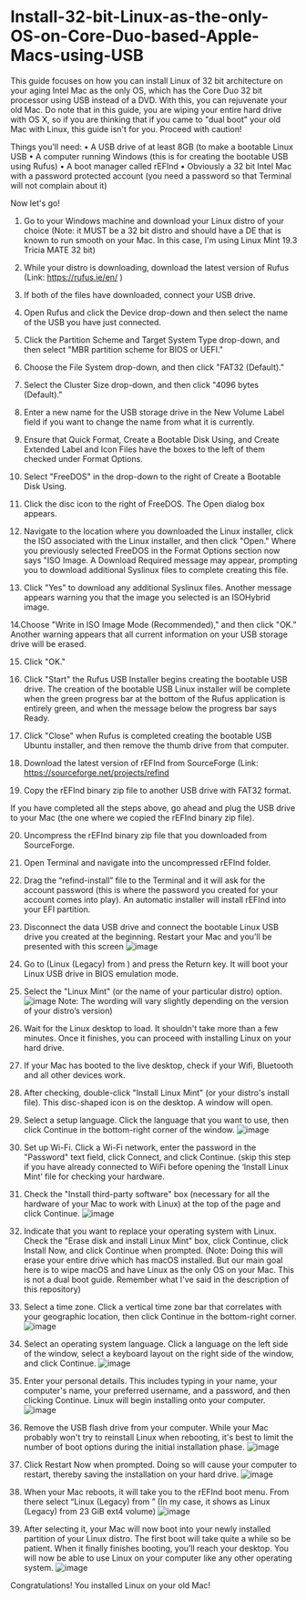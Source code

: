 # Install-32-bit-Linux-as-the-only-OS-on-Core-Duo-based-Apple-Macs-using-USB
This guide focuses on how you can install Linux of 32 bit architecture on your aging Intel Mac as the only OS, which has the Core Duo 32 bit processor using USB instead of a DVD. With this, you can rejuvenate your old Mac. Do note that in this guide, you are wiping your entire hard drive with OS X, so if you are thinking that if you came to "dual boot" your old Mac with Linux, this guide isn't for you. Proceed with caution!

Things you'll need:
    • A USB drive of at least 8GB (to make a bootable Linux USB
    • A computer running Windows (this is for creating the bootable USB using Rufus)
    • A boot manager called rEFInd 
    • Obviously a 32 bit Intel Mac with a password protected account (you need a password so that Terminal will not complain about it)

Now let's go!
1. Go to your Windows machine and download your Linux distro of your choice (Note: it MUST be a 32 bit distro and should have a DE that is known to run smooth on your Mac. In this case, I'm using Linux Mint 19.3 Tricia MATE 32 bit)

2. While your distro is downloading, download the latest version of  Rufus (Link: https://rufus.ie/en/ )

3. If both of the files have downloaded, connect your USB drive.

4. Open Rufus and click the Device drop-down and then select the name of the USB you have just connected.


5. Click the Partition Scheme and Target System Type drop-down, and then select "MBR partition scheme for BIOS or UEFI."

6. Choose the File System drop-down, and then click "FAT32 (Default)."

7. Select the Cluster Size drop-down, and then click "4096 bytes (Default)."

8. Enter a new name for the USB storage drive in the New Volume Label field if you want to change the name from what it is currently.

9. Ensure that Quick Format, Create a Bootable Disk Using, and Create Extended Label and Icon Files have the boxes to the left of them checked under Format Options.

10. Select "FreeDOS" in the drop-down to the right of Create a Bootable Disk Using.

11. Click the disc icon to the right of FreeDOS. The Open dialog box appears. 
12. Navigate to the location where you downloaded the Linux installer, click the ISO associated with the Linux installer, and then click "Open." Where you previously selected FreeDOS in the Format Options section now says "ISO Image. A Download Required message may appear, prompting you to download additional Syslinux files to complete creating this file.

13. Click "Yes" to download any additional Syslinux files. Another message appears warning you that the image you selected is an ISOHybrid image.

14.Choose "Write in ISO Image Mode (Recommended)," and then click "OK." Another warning appears that all current information on your USB storage drive will be erased. 

15. Click "OK."

16. Click "Start" the Rufus USB Installer begins creating the bootable USB drive. The creation of the bootable USB Linux installer will be complete when the green progress bar at the bottom of the Rufus application is entirely green, and when the message below the progress bar says Ready. 

17. Click "Close" when Rufus is completed creating the bootable USB Ubuntu installer, and then remove the thumb drive from that computer.

18. Download the latest version of rEFInd from SourceForge (Link: https://sourceforge.net/projects/refind

19. Copy the rEFInd binary zip file to another USB drive with FAT32 format.

If you have completed all the steps above, go ahead and plug the USB drive to your Mac (the one where we copied the rEFInd binary zip file).

20. Uncompress the rEFInd binary zip file that you downloaded from SourceForge.

21. Open Terminal and navigate into the uncompressed rEFInd folder.

22. Drag the “refind-install” file to the Terminal and it will ask for the account password (this is where the password you created for your account comes into play). An automatic installer will install rEFInd into your EFI partition.

23. Disconnect the data USB drive and connect the bootable Linux USB drive you created at the beginning.
Restart your Mac and you’ll be presented with this screen
![image](https://user-images.githubusercontent.com/76607426/139415627-3c363215-d491-4911-8faf-8d9649e24e59.png)

24. Go to (Linux (Legacy) from <your-flash-drive>) and press the Return key. It will boot your Linux USB drive in BIOS emulation mode.

25. Select the "Linux Mint" (or the name of your particular distro) option.
  ![image](https://user-images.githubusercontent.com/76607426/139415998-046039bd-123c-4a09-ad1b-76fe1ee9d5be.png)
Note: The wording will vary slightly depending on the version of your distro’s version)
  
26. Wait for the Linux desktop to load. It shouldn't take more than a few minutes. Once it finishes, you can proceed with installing Linux on your hard drive.

27. If your Mac has booted to the live desktop, check if your Wifi, Bluetooth and all other devices work.

28. After checking, double-click "Install Linux Mint" (or your distro's install file). This disc-shaped icon is on the desktop. A window will open.

29. Select a setup language. Click the language that you want to use, then click Continue in the bottom-right corner of the window.
  ![image](https://user-images.githubusercontent.com/76607426/139416091-8c0921c3-298c-4fd5-93a3-7091222bfcea.png)

30. Set up Wi-Fi. Click a Wi-Fi network, enter the password in the "Password" text field, click Connect, and click Continue. (skip this step if you have already connected to WiFi before opening the ‘Install Linux Mint’ file for checking your hardware.

31. Check the "Install third-party software" box (necessary for all the hardware of your Mac to work with Linux) at the top of the page and click Continue.
 ![image](https://user-images.githubusercontent.com/76607426/139416172-3a740529-7284-4eb2-81b4-0c2bae9e742f.png)

32. Indicate that you want to replace your operating system with Linux. Check the "Erase disk and install Linux Mint" box, click Continue, click Install Now, and click Continue when prompted.
(Note: Doing this will erase your entire drive which has  macOS installed. But our main goal here is to wipe macOS and have Linux as the only OS on your Mac. This is not a dual boot guide. Remember what I've said in the description of this repository)

33. Select a time zone. Click a vertical time zone bar that correlates with your geographic location, then click Continue in the bottom-right corner.
  ![image](https://user-images.githubusercontent.com/76607426/139416405-7ca5ce3c-cc89-4c33-a7b9-5335ca98e2e5.png)

34. Select an operating system language. Click a language on the left side of the window, select a keyboard layout on the right side of the window, and click Continue.
![image](https://user-images.githubusercontent.com/76607426/139416458-780fc3bc-4e60-41d5-b8b1-946ff3e09681.png)

35. Enter your personal details. This includes typing in your name, your computer's name, your preferred username, and a password, and then clicking Continue. Linux will begin installing onto your computer.
  ![image](https://user-images.githubusercontent.com/76607426/139416537-4069f095-d743-474c-b8e9-64402f113f56.png)

36. Remove the USB flash drive from your computer. While your Mac probably won't try to reinstall Linux when rebooting, it's best to limit the number of boot options during the initial installation phase.
  ![image](https://user-images.githubusercontent.com/76607426/139416646-5b4becde-f7bb-4c3e-b335-95e9e3d73cc3.png)

37. Click Restart Now when prompted. Doing so will cause your computer to restart, thereby saving the installation on your hard drive.
  ![image](https://user-images.githubusercontent.com/76607426/139416792-e8928332-5c05-4948-8900-20f880aa2cbc.png)

38. When your Mac reboots, it will take you to the rEFInd boot menu. From there select “Linux (Legacy) from <your-volume-name>” (In my case, it shows as Linux (Legacy) from 23 GiB ext4 volume)
  ![image](https://user-images.githubusercontent.com/76607426/139417095-929595e0-073e-440c-a247-cfa7f04e8e9e.png)

39. After selecting it, your Mac will now boot into your newly installed partition of your Linux distro. The first boot will take quite a while so be patient. When it finally finishes booting, you’ll reach your desktop. You will now be able to use Linux on your computer like any other operating system.
![image](https://user-images.githubusercontent.com/76607426/139417205-9e938d1d-b445-4443-8c65-92915f280b90.png)

Congratulations! You installed Linux on your old Mac!
